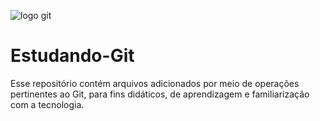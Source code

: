 ![logo git](https://github.com/rodolfofps/Estudando-Git/assets/105891609/b1618266-1e1f-423e-8358-438d3efedd37)

# Estudando-Git

Esse repositório contém arquivos adicionados por meio de operações pertinentes ao Git, para fins didáticos, de aprendizagem e familiarização com a tecnologia.
